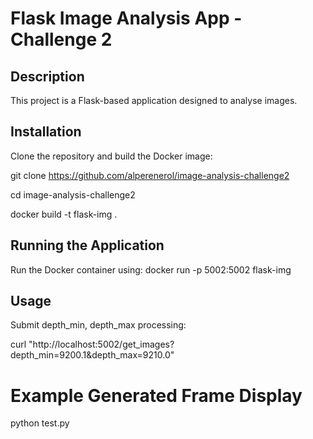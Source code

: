 # Flask Image Analysis App - Challenge 2

## Description
This project is a Flask-based application designed to analyse images.

## Installation
Clone the repository and build the Docker image:

git clone https://github.com/alperenerol/image-analysis-challenge2

cd image-analysis-challenge2

docker build -t flask-img .      

## Running the Application
Run the Docker container using:
docker run -p 5002:5002 flask-img

## Usage
Submit depth_min, depth_max processing:

curl "http://localhost:5002/get_images?depth_min=9200.1&depth_max=9210.0"

# Example Generated Frame Display
python test.py 
